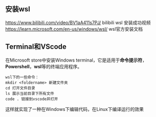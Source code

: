 ## 安装wsl 
https://www.bilibili.com/video/BV1aA411s7PJ/
bilibili wsl 安装成功视频
https://learn.microsoft.com/en-us/windows/wsl/ wsl官方安装文档
## Terminal和VScode
在Microsoft store中安装Windows terminal，它是适用于**命令提示符**，**Powershell**，**wsl**等的终端应用程序。
```
wsl下的一些命令：
mkdir <foldername> 新建文件夹
cd 打开文件目录
ls 展示当前目录下所有文件
code . 链接到vscode并打开
```
这样就实现了一种在Windows下编辑代码，在Linux下编译运行的效果